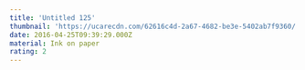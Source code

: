 ```yaml
---
title: 'Untitled 125'
thumbnail: 'https://ucarecdn.com/62616c4d-2a67-4682-be3e-5402ab7f9360/'
date: 2016-04-25T09:39:29.000Z
material: Ink on paper
rating: 2
---
```

